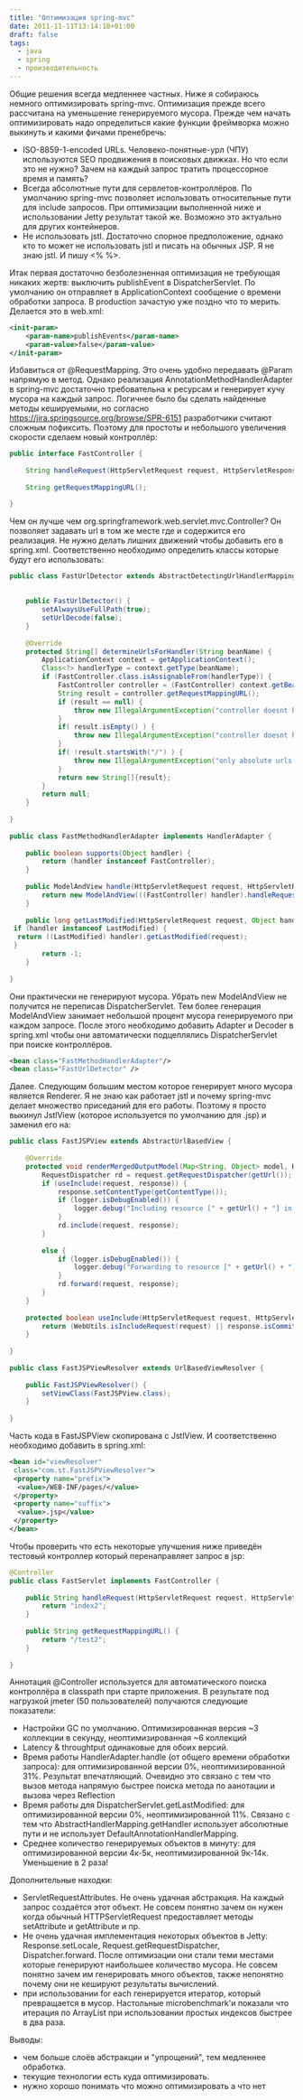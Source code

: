 ```yaml
---
title: "Оптимизация spring-mvc"
date: 2011-11-11T13:14:18+01:00
draft: false
tags:
  - java
  - spring
  - производительность
---
```

Общие решения всегда медленнее частных. Ниже я собираюсь немного оптимизировать spring-mvc. Оптимизация прежде всего рассчитана на уменьшение генерируемого мусора. Прежде чем начать оптимизировать надо определиться какие функции фреймворка можно выкинуть и какими фичами пренебречь:

  * ISO-8859-1-encoded URLs. Человеко-понятные-урл (ЧПУ) используются SEO продвижения в поисковых движках. Но что если это не нужно? Зачем на каждый запрос тратить процессорное время и память?
  * Всегда абсолютные пути для сервлетов-контроллёров. По умолчанию spring-mvc позволяет использовать относительные пути для include запросов. При оптимизации выполненной ниже и использовании Jetty результат такой же. Возможно это актуально для других контейнеров.
  * Не использовать jstl. Достаточно спорное предположение, однако кто то может не использовать jstl и писать на обычных JSP. Я не знаю jstl. И пишу <% %>.
  
Итак первая достаточно безболезненная оптимизация не требующая никаких жертв: выключить publishEvent в DispatcherServlet. По умолчанию он отправляет в ApplicationContext сообщение о времени обработки запроса. В production зачастую уже поздно что то мерить. Делается это в web.xml:

```xml
<init-param>  
	<param-name>publishEvents</param-name>  
	<param-value>false</param-value>  
</init-param>
```

Избавиться от @RequestMapping. Это очень удобно передавать @Param напрямую в метод. Однако реализация AnnotationMethodHandlerAdapter в spring-mvc достаточно требовательна к ресурсам и генерирует кучу мусора на каждый запрос. Логичнее было бы сделать найденные методы кешируемыми, но согласно https://jira.springsource.org/browse/SPR-6151 разработчики считают сложным пофиксить. Поэтому для простоты и небольшого увеличения скорости сделаем новый контроллёр:

```java
public interface FastController {  
  
    String handleRequest(HttpServletRequest request, HttpServletResponse response) throws Exception;  
      
    String getRequestMappingURL();  

}
```

Чем он лучше чем org.springframework.web.servlet.mvc.Controller? Он позволяет задавать url в том же месте где и содержится его реализация. Не нужно делать лишних движений чтобы добавить его в spring.xml. Соответственно необходимо определить классы которые будут его использовать:

```java
public class FastUrlDetector extends AbstractDetectingUrlHandlerMapping {  
  
      
    public FastUrlDetector() {  
        setAlwaysUseFullPath(true);  
        setUrlDecode(false);  
    }  
      
    @Override  
    protected String[] determineUrlsForHandler(String beanName) {  
        ApplicationContext context = getApplicationContext();  
        Class<?> handlerType = context.getType(beanName);  
        if (FastController.class.isAssignableFrom(handlerType)) {  
            FastController controller = (FastController) context.getBean(beanName);  
            String result = controller.getRequestMappingURL();  
            if (result == null) {  
                throw new IllegalArgumentException("controller doesnt have url mapping: " + beanName);  
            }  
            if( result.isEmpty() ) {  
                throw new IllegalArgumentException("controller doesnt have url mapping: " + beanName);  
            }  
            if( !result.startsWith("/") ) {  
                throw new IllegalArgumentException("only absolute urls are required. Beanname: " + beanName + " Url: " + result);  
            }  
            return new String[]{result};  
        }  
        return null;  
    }  
  
}  
  
public class FastMethodHandlerAdapter implements HandlerAdapter {  
  
    public boolean supports(Object handler) {  
        return (handler instanceof FastController);  
    }  
  
    public ModelAndView handle(HttpServletRequest request, HttpServletResponse response, Object handler) throws Exception {  
        return new ModelAndView(((FastController) handler).handleRequest(request, response));  
    }  
  
    public long getLastModified(HttpServletRequest request, Object handler) {  
 if (handler instanceof LastModified) {  
  return ((LastModified) handler).getLastModified(request);  
 }  
        return -1;  
    }  
  
}
```

Они практически не генерируют мусора. Убрать new ModelAndView не получится не переписав DispatcherServlet. Тем более генерация ModelAndView занимает небольшой процент мусора генерируемого при каждом запросе. После этого необходимо добавить Adapter и Decoder в spring.xml чтобы они автоматически подцеплялись DispatcherServlet при поиске контроллёров.

```xml
<bean class="FastMethodHandlerAdapter"/>  
<bean class="FastUrlDetector" />  
```

Далее. Следующим большим местом которое генерирует много мусора является Renderer. Я не знаю как работает jstl и почему spring-mvc делает множество приседаний для его работы. Поэтому я просто выкинул JstlView (которое используется по умолчанию для .jsp) и заменил его на:

```java
public class FastJSPView extends AbstractUrlBasedView {  
  
    @Override  
    protected void renderMergedOutputModel(Map<String, Object> model, HttpServletRequest request, HttpServletResponse response) throws Exception {  
        RequestDispatcher rd = request.getRequestDispatcher(getUrl());  
        if (useInclude(request, response)) {  
            response.setContentType(getContentType());  
            if (logger.isDebugEnabled()) {  
                logger.debug("Including resource [" + getUrl() + "] in InternalResourceView '" + getBeanName() + "'");  
            }  
            rd.include(request, response);  
        }  
  
        else {  
            if (logger.isDebugEnabled()) {  
                logger.debug("Forwarding to resource [" + getUrl() + "] in InternalResourceView '" + getBeanName() + "'");  
            }  
            rd.forward(request, response);  
        }          
    }  
      
    protected boolean useInclude(HttpServletRequest request, HttpServletResponse response) {  
        return (WebUtils.isIncludeRequest(request) || response.isCommitted());  
    }  
  
}  
  
public class FastJSPViewResolver extends UrlBasedViewResolver {  
  
    public FastJSPViewResolver() {  
        setViewClass(FastJSPView.class);  
    }  
      
}  
```

Часть кода в FastJSPView скопирована с JstlView. И соответственно необходимо добавить в spring.xml:

```xml
<bean id="viewResolver"  
 class="com.st.FastJSPViewResolver">  
 <property name="prefix">  
  <value>/WEB-INF/pages/</value>  
 </property>  
 <property name="suffix">  
  <value>.jsp</value>  
 </property>  
</bean> 
```

Чтобы проверить что есть некоторые улучшения ниже приведён тестовый контроллер который перенаправляет запрос в jsp:

```java
@Controller  
public class FastServlet implements FastController {  
  
    public String handleRequest(HttpServletRequest request, HttpServletResponse response) throws Exception {  
        return "index2";  
    }  
      
    public String getRequestMappingURL() {  
        return "/test2";  
    }  
      
} 
```

Аннотация @Controller используется для автоматического поиска контроллёра в classpath при старте приложения. В результате под нагрузкой jmeter (50 пользователей) получаются следующие показатели:

  * Настройки GC по умолчанию. Оптимизированная версия ~3 коллекции в секунду, неоптимизированная ~6 коллекций
  * Latency & throughtput одинаковые для обоих версий.
  * Время работы HandlerAdapter.handle (от общего времени обработки запроса): для оптимизированной версии 0%, неоптимизированной 31%. Результат впечатляющий. Очевидно это связано с тем что вызов метода напрямую быстрее поиска метода по аанотации и вызова через Reflection
  * Время работы для DispatcherServlet.getLastModified: для оптимизированной версии 0%, неоптимизированной 11%. Связано с тем что AbstractHandlerMapping.getHandler использует абсолютные пути и не использует DefaultAnnotationHandlerMapping.
  * Среднее количество генерируемых объектов в минуту: для оптимизированной версии 4к-5к, неоптимизированной 9к-14к. Уменьшение в 2 раза!
  
Дополнительные находки:

  * ServletRequestAttributes. Не очень удачная абстракция. На каждый запрос создаётся этот объект. Не совсем понятно зачем он нужен когда обычный HTTPServletRequest предоставляет методы setAttribute и getAttribute и пр.
  * Не очень удачная имплементация некоторых объектов в Jetty: Response.setLocale, Request.getRequestDispatcher, Dispatcher.forward. После оптимизации они стали теми местами которые генерируют наибольшее количество мусора. Не совсем понятно зачем им генерировать много объектов, также непонятно почему они не кешируют результаты вычислений.
  * при использовании for each генерируется итератор, который превращается в мусор. Настольные microbenchmark'и показали что итерация по ArrayList при использовании простых индексов быстрее в два раза.
  
Выводы:

  * чем больше слоёв абстракции и "упрощений", тем медленнее обработка.
  * текущие технологии есть куда оптимизировать.
  * нужно хорошо понимать что можно оптимизировать а что нет 
    